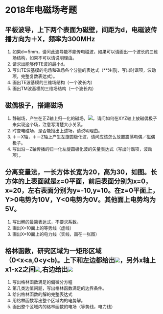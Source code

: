 # 2018年电磁场考题
## 平板波导，上下两个表面为**磁壁**，间距为d，电磁波传播方向为＋X，频率为300MHz
1. 如果d＝5mm，请问此波导能不能传电磁波，如果可以请画出一个波长的三维场结构，如果不可以请说明理由。
2. 请求出能够传TE波的最小d。
3. 写出TE波基模的电场和磁场各个分量的表达式（**注意j，写出时谐项，波动项，完整复数表达式）。
4. 画出TE波基模的三维场结构（一个波长内）
5. 画出TM波基模的三维场结构（一个波长内）

## 磁偶极子，搭建磁场
1. 静磁场，产生在正Z轴上归一化的磁场，![](http://latex.codecogs.com/gif.latex?\\frac{\bold{H}}{|H|}=\frac{\sqrt{3}}{3}\bold{x}+\frac{\sqrt{3}}{3}\bold{y}+\frac{\sqrt{3}}{3}\bold{z})，请问如何在XYZ轴上放磁偶极子来实现这个场，注意写清楚大小关系。
2. 时变电磁场，是否能搭出上述场，请说明理由。
3. ＋－X轴，＋－Z轴上产生左旋圆极化波，请问应该怎么放置震荡电偶／磁偶极子。
4. 写出沿－Z轴传播的归一化左旋圆极化波的矢量表达式（写出时谐项，波动项）。

## 分离变量法，一长方体长宽为20，高为30，如图。长方体的上表面就是z=0平面，前后表面分别为x=0，x=20，左右表面分别为y=-10,y=10。在z=0平面上，Y>0电势为10V，Y<0电势为0V。其他面上电势均为5V。
1. 写出解的最简表达式，不要求系数。
2. 画出X=10面上的等势线（虚线）
3. 画出X=10面上的电力线（实线，画在一张图）

## 格林函数，研究区域为一矩形区域（0<x<a,0<y<b)。上下和左边都给出![](http://latex.codecogs.com/gif.latex?\\varphi=0)，另外x轴上x1-x2之间![](http://latex.codecogs.com/gif.latex?\\varphi=f(x)),右边给出![](http://latex.codecogs.com/gif.latex?\\frac{\partial\varphi}{\partial{n}}=0)
1. 写出格林函数满足的偏微分方程
2. 第几类边值问题，写出格林函数满足的边界条件。
3. 给出格林函数的解的完整表达式
4. 用格林函数写出整个区域内的电势解。
5. 画出整个区域内的格林函数的电场（等势线，电力线）
